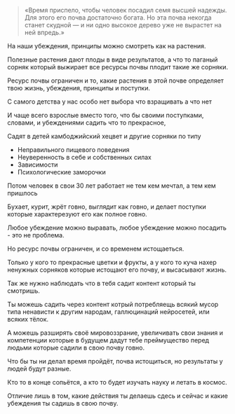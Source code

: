 > «Время приспело, чтобы человек посадил семя высшей надежды. Для этого его почва достаточно богата. Но эта почва некогда станет скудной — и ни одно высокое дерево уже не вырастет на ней впредь.»

На наши убеждения, принципы можно смотреть как на растения.

Полезные растения дают плоды в виде результатов, а что то паганый сорняк который выжирает все ресурсы почвы плодит такие же сорняки.

Ресурс почвы ограничен и то, какие растения в этой почве определяет твою жизнь, убеждения, принципы и поступки.

С самого детства у нас особо нет выбора что взращивать а что нет

И чаще всего взрослые вместо того, что бы своими поступками, словами, и убеждениями садить что то прекрасное,

Садят в детей камбоджийский хецвет и другие сорняки по типу 
- Неправильного пищевого поведения
- Неуверенность в себе и собственных силах
- Зависимости
- Психологические заморочки

Потом человек в свои 30 лет работает не тем кем мечтал, а тем кем пришлось

Бухает, курит, жрёт говно, выглядит как говно, и делает поступки которые характерезуют его как полное говно.

Любое убеждение можно выравать, любое убеждение можно посадить - это не проблема.

Но ресурс почвы ограничен, и со временем истощаеться.

Только у кого то прекрасные цветки и фрукты, а у кого то куча нахер ненужных сорняков которые истощают его почву, и высасывают жизнь.

Так же нужно наблюдать что в тебя садит контент который ты смотришь.

Ты можешь садить через контент котрый потребляещь всякий мусор типа ненависти к другим народам, галлюцинаций нейросетей, или всяких тёлок.

А можешь разширять своё мировоззрание, увеличивать свои знания и компетенции которые в будущем дадут тебе преймущество перед людьми которые садили в свою почву говно.

Что бы ты ни делал время пройдёт, почва истощиться, но результаты у людей будут разные. 

Кто то в конце сопьётся, а кто то будет изучать науку и летать в космос.

Отличие лишь в том, какие действия ты делаешь сдесь и сейчас и какие убеждения ты садишь в свою почву.
